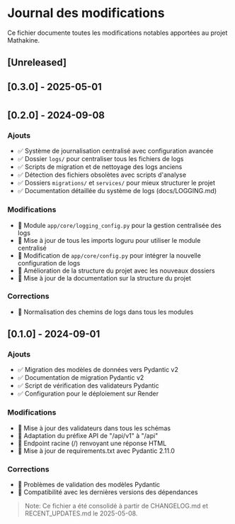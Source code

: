 # Journal des modifications

Ce fichier documente toutes les modifications notables apportées au projet Mathakine.

## [Unreleased]

## [0.3.0] - 2025-05-01



#
## [0.2.0] - 2024-09-08

### Ajouts
- ✅ Système de journalisation centralisé avec configuration avancée
- ✅ Dossier `logs/` pour centraliser tous les fichiers de logs 
- ✅ Scripts de migration et de nettoyage des logs anciens
- ✅ Détection des fichiers obsolètes avec scripts d'analyse
- ✅ Dossiers `migrations/` et `services/` pour mieux structurer le projet
- ✅ Documentation détaillée du système de logs (docs/LOGGING.md)

### Modifications
- 🔄 Module `app/core/logging_config.py` pour la gestion centralisée des logs
- 🔄 Mise à jour de tous les imports loguru pour utiliser le module centralisé
- 🔄 Modification de `app/core/config.py` pour intégrer la nouvelle configuration de logs
- 🔄 Amélioration de la structure du projet avec les nouveaux dossiers
- 🔄 Mise à jour de la documentation sur la structure du projet

### Corrections
- 🐛 Normalisation des chemins de logs dans tous les modules

## [0.1.0] - 2024-09-01

### Ajouts
- ✅ Migration des modèles de données vers Pydantic v2
- ✅ Documentation de migration Pydantic v2
- ✅ Script de vérification des validateurs Pydantic
- ✅ Configuration pour le déploiement sur Render

### Modifications
- 🔄 Mise à jour des validateurs dans tous les schémas
- 🔄 Adaptation du préfixe API de "/api/v1" à "/api"
- 🔄 Endpoint racine (/) renvoyant une réponse HTML
- 🔄 Mise à jour de requirements.txt avec Pydantic 2.11.0

### Corrections
- 🐛 Problèmes de validation des modèles Pydantic
- 🐛 Compatibilité avec les dernières versions des dépendances 

> Note: Ce fichier a été consolidé à partir de CHANGELOG.md et RECENT_UPDATES.md le 2025-05-08.
